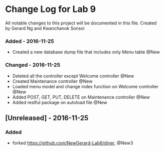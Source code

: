 # Change Log for Lab 9
All notable changes to this project will be documented in this file. Created by Gerard Ng and Kwanchanok Sonsoi

### Added - 2016-11-25
- Created a new database dump file that includes only Menu table @New

### Changed - 2016-11-25
- Deleted all the controller except Welcome controller @New
- Created Maintenance controller @New
- Loaded menu model and change index function on Welcome controller @New
- Added POST, GET, PUT, DELETE on Maintenance controller @New
- Added restful package on autoload file @New

## [Unreleased] - 2016-11-25
### Added
- forked https://github.com/NewGerard-Lab8/diner, @New3
 

 
